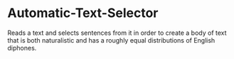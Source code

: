 # Automatic-Text-Selector

Reads a text and selects sentences from it in order to create a body of text that is both naturalistic and has a roughly equal distributions of English diphones.
